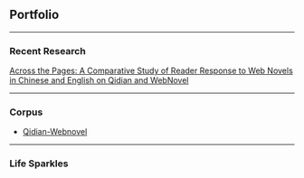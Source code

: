## Portfolio

---

### Recent Research

[Across the Pages: A Comparative Study of Reader
Response to Web Novels in Chinese and English on Qidian
and WebNovel](/sample_page)
<img src=""/>


---

### Corpus

- [Qidian-Webnovel]([http://example.com/](https://dataverse.nl/dataset.xhtml?persistentId=doi:10.34894/GQXX3K))

---

### Life Sparkles

